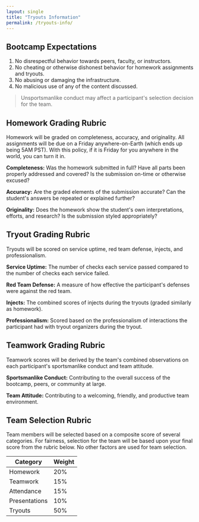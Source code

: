 ```yaml
---
layout: single
title: "Tryouts Information"
permalink: /tryouts-info/
---
```

## Bootcamp Expectations
1. No disrespectful behavior towards peers, faculty, or instructors.
2. No cheating or otherwise dishonest behavior for homework assignments and tryouts.
3. No abusing or damaging the infrastructure.
4. No malicious use of any of the content discussed.
> Unsportsmanlike conduct may affect a participant's selection decision for the team.

## Homework Grading Rubric
Homework will be graded on completeness, accuracy, and originality. All assignments will be due on a Friday anywhere-on-Earth (which ends up being 5AM PST). With this policy, if it is Friday for you anywhere in the world, you can turn it in.

**Completeness:** Was the homework submitted in full? Have all parts been properly addressed and covered? Is the submission on-time or otherwise excused?

**Accuracy:** Are the graded elements of the submission accurate? Can the student's answers be repeated or explained further?

**Originality:** Does the homework show the student's own interpretations, efforts, and research? Is the submission styled appropriately?

## Tryout Grading Rubric
Tryouts will be scored on service uptime, red team defense, injects, and professionalism.

**Service Uptime:** The number of checks each service passed compared to the number of checks each service failed.

**Red Team Defense:** A measure of how effective the participant's defenses were against the red team.

**Injects:** The combined scores of injects during the tryouts (graded similarly as homework).

**Professionalism:** Scored based on the professionalism of interactions the participant had with tryout organizers during the tryout.

## Teamwork Grading Rubric
Teamwork scores will be derived by the team's combined observations on each participant's sportsmanlike conduct and team attitude.

**Sportsmanlike Conduct:** Contributing to the overall success of the bootcamp, peers, or community at large. 

**Team Attitude:** Contributing to a welcoming, friendly, and productive team environment.

## Team Selection Rubric
Team members will be selected based on a composite score of several categories. For fairness, selection for the team will be based upon your final score from the rubric below. No other factors are used for team selection.

| Category | Weight |
| -------- | ------ |
| Homework | 20%    |
| Teamwork | 15%    |
| Attendance | 15%  |
| Presentations | 10% |
| Tryouts  | 50%    |